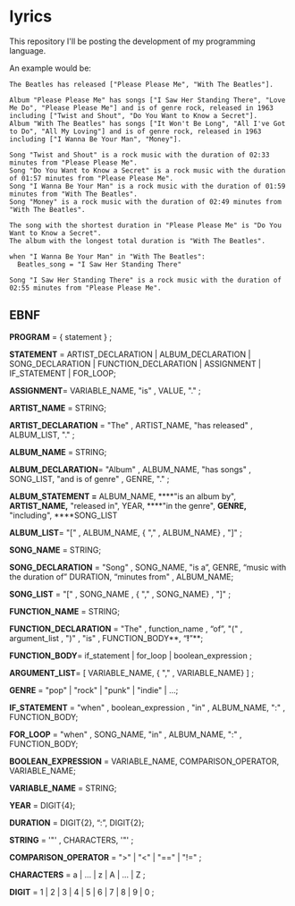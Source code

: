 # lyrics
This repository I'll be posting the development of my programming language. 

An example would be:

```
The Beatles has released ["Please Please Me", "With The Beatles"].

Album "Please Please Me" has songs ["I Saw Her Standing There", "Love Me Do", "Please Please Me"] and is of genre rock, released in 1963 including ["Twist and Shout", "Do You Want to Know a Secret"].
Album "With The Beatles" has songs ["It Won't Be Long", "All I've Got to Do", "All My Loving"] and is of genre rock, released in 1963 including ["I Wanna Be Your Man", "Money"].

Song "Twist and Shout" is a rock music with the duration of 02:33 minutes from "Please Please Me".
Song "Do You Want to Know a Secret" is a rock music with the duration of 01:57 minutes from "Please Please Me".
Song "I Wanna Be Your Man" is a rock music with the duration of 01:59 minutes from "With The Beatles".
Song "Money" is a rock music with the duration of 02:49 minutes from "With The Beatles".

The song with the shortest duration in "Please Please Me" is "Do You Want to Know a Secret".
The album with the longest total duration is "With The Beatles".

when "I Wanna Be Your Man" in "With The Beatles":
  Beatles_song = "I Saw Her Standing There"

Song "I Saw Her Standing There" is a rock music with the duration of 02:55 minutes from "Please Please Me".
```


## EBNF

**PROGRAM** = { statement } ;

**STATEMENT** = ARTIST_DECLARATION | ALBUM_DECLARATION | SONG_DECLARATION | FUNCTION_DECLARATION | ASSIGNMENT | IF_STATEMENT | FOR_LOOP;

**ASSIGNMENT**= VARIABLE_NAME, "is" , VALUE, "." ;

**ARTIST_NAME** = STRING;

**ARTIST_DECLARATION** = "The" , ARTIST_NAME, "has released" , ALBUM_LIST, "." ;

**ALBUM_NAME** = STRING;

**ALBUM_DECLARATION**= "Album" , ALBUM_NAME, "has songs" , SONG_LIST, "and is of genre" , GENRE, "." ;

**ALBUM_STATEMENT =** ALBUM_NAME, ****"is an album by", ****ARTIST_NAME**,** "released in", YEAR, ****"in the genre", ****GENRE**,** "including", ****SONG_LIST

**ALBUM_LIST**= "[" , ALBUM_NAME, { "," , ALBUM_NAME} , "]" ;

**SONG_NAME** = STRING;

**SONG_DECLARATION** = "Song" , SONG_NAME, "is a”, GENRE, “music with the duration of” DURATION, “minutes from" , ALBUM_NAME;

**SONG_LIST** = "[" , SONG_NAME , { "," , SONG_NAME} , "]" ;

**FUNCTION_NAME** = STRING;

**FUNCTION_DECLARATION** = "The" , function_name , “of”, "(" , argument_list , ")" , "is" , FUNCTION_BODY**, “**!**”**;

**FUNCTION_BODY**= if_statement | for_loop | boolean_expression ;

**ARGUMENT_LIST**= [ VARIABLE_NAME, { "," , VARIABLE_NAME} ] ;

**GENRE** = "pop" | "rock" | "punk" | "indie" | …;

**IF_STATEMENT** = "when" , boolean_expression , "in" , ALBUM_NAME, ":" , FUNCTION_BODY;

**FOR_LOOP** = "when" , SONG_NAME, "in" , ALBUM_NAME, ":" , FUNCTION_BODY;

**BOOLEAN_EXPRESSION** = VARIABLE_NAME, COMPARISON_OPERATOR, VARIABLE_NAME;

**VARIABLE_NAME** = STRING;

**YEAR** = DIGIT{4};

**DURATION** = DIGIT{2}, “:”, DIGIT{2};

**STRING** = '"' , CHARACTERS, '"' ;

**COMPARISON_OPERATOR** = ">" | "<" | "==" | "!=" ;

**CHARACTERS** =  a | ... | z | A | ... | Z ;

**DIGIT** = 1 | 2 | 3 | 4 | 5 | 6 | 7 | 8 | 9 | 0 ;
